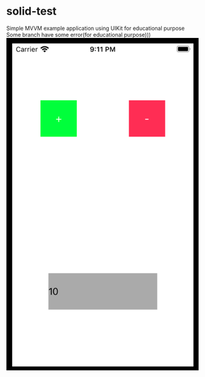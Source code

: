 # solid-test

Simple MVVM example application using UIKit for educational purpose
Some branch have some error(for educational purpose)))
![alt text](https://github.com/mamkin-itshnik/solid-test/blob/main/solid-test/screen.png)
